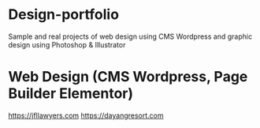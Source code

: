 # Design-portfolio
Sample and real projects of web design using CMS Wordpress and graphic design using Photoshop &amp; Illustrator

# Web Design (CMS Wordpress, Page Builder Elementor)
https://jfllawyers.com
https://dayangresort.com
